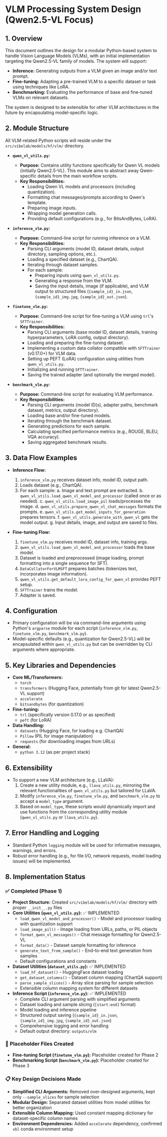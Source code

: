 # VLM Processing System Design (Qwen2.5-VL Focus)

## 1. Overview

This document outlines the design for a modular Python-based system to handle Vision Language Models (VLMs), with an initial implementation targeting the Qwen2.5-VL family of models. The system will support:

*   **Inference:** Generating outputs from a VLM given an image and/or text prompt.
*   **Fine-tuning:** Adapting a pre-trained VLM to a specific dataset or task using techniques like LoRA.
*   **Benchmarking:** Evaluating the performance of base and fine-tuned VLMs on relevant datasets.

The system is designed to be extensible for other VLM architectures in the future by encapsulating model-specific logic.

## 2. Module Structure

All VLM-related Python scripts will reside under the `src/vibelab/models/hf/vlm/` directory.

*   **`qwen_vl_utils.py`:**
    *   **Purpose:** Contains utility functions specifically for Qwen VL models (initially Qwen2.5-VL). This module aims to abstract away Qwen-specific details from the main workflow scripts.
    *   **Key Responsibilities:**
        *   Loading Qwen VL models and processors (including quantization).
        *   Formatting chat messages/prompts according to Qwen's template.
        *   Preparing image inputs.
        *   Wrapping model generation calls.
        *   Providing default configurations (e.g., for BitsAndBytes, LoRA).

*   **`inference_vlm.py`:**
    *   **Purpose:** Command-line script for running inference on a VLM.
    *   **Key Responsibilities:**
        *   Parsing CLI arguments (model ID, dataset details, output directory, sampling options, etc.).
        *   Loading a specified dataset (e.g., ChartQA).
        *   Iterating through dataset samples.
        *   For each sample:
            *   Preparing inputs using `qwen_vl_utils.py`.
            *   Generating a response from the VLM.
            *   Saving the input details, image (if applicable), and VLM output to structured files (`{sample_id}_in.json`, `{sample_id}_img.jpg`, `{sample_id}_out.json`).

*   **`finetune_vlm.py`:**
    *   **Purpose:** Command-line script for fine-tuning a VLM using `trl`'s `SFTTrainer`.
    *   **Key Responsibilities:**
        *   Parsing CLI arguments (base model ID, dataset details, training hyperparameters, LoRA config, output directory).
        *   Loading and preparing the fine-tuning dataset.
        *   Implementing a custom data collator compatible with `SFTTrainer` (v0.17.0+) for VLM data.
        *   Setting up PEFT (LoRA) configuration using utilities from `qwen_vl_utils.py`.
        *   Initializing and running `SFTTrainer`.
        *   Saving the trained adapter (and optionally the merged model).

*   **`benchmark_vlm.py`:**
    *   **Purpose:** Command-line script for evaluating VLM performance.
    *   **Key Responsibilities:**
        *   Parsing CLI arguments (model ID(s), adapter paths, benchmark dataset, metrics, output directory).
        *   Loading base and/or fine-tuned models.
        *   Iterating through the benchmark dataset.
        *   Generating predictions for each sample.
        *   Calculating specified performance metrics (e.g., ROUGE, BLEU, VQA accuracy).
        *   Saving aggregated benchmark results.

## 3. Data Flow Examples

*   **Inference Flow:**
    1.  `inference_vlm.py` receives dataset info, model ID, output path.
    2.  Loads dataset (e.g., ChartQA).
    3.  For each sample:
        a.  Image and text prompt are extracted.
        b.  `qwen_vl_utils.load_qwen_vl_model_and_processor` (called once or as needed).
        c.  `qwen_vl_utils.load_image_pil` loads/processes the image.
        d.  `qwen_vl_utils.prepare_qwen_vl_chat_messages` formats the prompts.
        e.  `qwen_vl_utils.get_model_inputs_for_generation` prepares tensors.
        f.  `qwen_vl_utils.generate_with_qwen_vl` gets the model output.
        g.  Input details, image, and output are saved to files.

*   **Fine-tuning Flow:**
    1.  `finetune_vlm.py` receives model ID, dataset info, training args.
    2.  `qwen_vl_utils.load_qwen_vl_model_and_processor` loads the base model.
    3.  Dataset is loaded and preprocessed (image loading, prompt formatting into a single sequence for SFT).
    4.  `DataCollatorForVLMSFT` prepares batches (tokenizes text, incorporates image information).
    5.  `qwen_vl_utils.get_default_lora_config_for_qwen_vl` provides PEFT setup.
    6.  `SFTTrainer` trains the model.
    7.  Adapter is saved.

## 4. Configuration

*   Primary configuration will be via command-line arguments using Python's `argparse` module for each script (`inference_vlm.py`, `finetune_vlm.py`, `benchmark_vlm.py`).
*   Model-specific defaults (e.g., quantization for Qwen2.5-VL) will be encapsulated within `qwen_vl_utils.py` but can be overridden by CLI arguments where appropriate.

## 5. Key Libraries and Dependencies

*   **Core ML/Transformers:**
    *   `torch`
    *   `transformers` (Hugging Face, potentially from git for latest Qwen2.5-VL support)
    *   `accelerate`
    *   `bitsandbytes` (for quantization)
*   **Fine-tuning:**
    *   `trl` (specifically version 0.17.0 or as specified)
    *   `peft` (for LoRA)
*   **Data Handling:**
    *   `datasets` (Hugging Face, for loading e.g. ChartQA)
    *   `Pillow` (PIL for image manipulation)
    *   `requests` (for downloading images from URLs)
*   **General:**
    *   `python 3.12` (as per project stack)

## 6. Extensibility

*   To support a new VLM architecture (e.g., LLaVA):
    1.  Create a new utility module, e.g., `llava_utils.py`, mirroring the relevant functionalities of `qwen_vl_utils.py` but tailored for LLaVA.
    2.  Modify `inference_vlm.py`, `finetune_vlm.py`, and `benchmark_vlm.py` to accept a `model_type` argument.
    3.  Based on `model_type`, these scripts would dynamically import and use functions from the corresponding utility module (`qwen_vl_utils.py` or `llava_utils.py`).

## 7. Error Handling and Logging

*   Standard Python `logging` module will be used for informative messages, warnings, and errors.
*   Robust error handling (e.g., for file I/O, network requests, model loading issues) will be implemented.

## 8. Implementation Status

### ✅ Completed (Phase 1)

*   **Project Structure:** Created `src/vibelab/models/hf/vlm/` directory with proper `__init__.py` files
*   **Core Utilities (`qwen_vl_utils.py`):** ✅ IMPLEMENTED
    *   `load_qwen_vl_model_and_processor()` - Model and processor loading with quantization support
    *   `load_image_pil()` - Image loading from URLs, paths, or PIL objects
    *   `format_qwen_vl_messages()` - Chat message formatting for Qwen2.5-VL
    *   `format_data()` - Dataset sample formatting for inference
    *   `generate_text_from_sample()` - End-to-end text generation from samples
    *   Default configurations and constants
*   **Dataset Utilities (`dataset_utils.py`):** ✅ IMPLEMENTED
    *   `load_hf_dataset()` - HuggingFace dataset loading
    *   `get_dataset_columns()` - Dataset column mapping (ChartQA support)
    *   `parse_sample_slices()` - Array slice parsing for sample selection
    *   Extensible column mapping system for different datasets
*   **Inference Script (`inference_vlm.py`):** ✅ IMPLEMENTED
    *   Complete CLI argument parsing with simplified arguments
    *   Dataset loading and sample slicing (`[start:end]` format)
    *   Model loading and inference pipeline
    *   Structured output saving (`{sample_id}_in.json`, `{sample_id}_img.jpg`, `{sample_id}_out.json`)
    *   Comprehensive logging and error handling
    *   Default output directory: `outputs/vlm`

### 🚧 Placeholder Files Created

*   **Fine-tuning Script (`finetune_vlm.py`):** Placeholder created for Phase 2
*   **Benchmarking Script (`benchmark_vlm.py`):** Placeholder created for Phase 3

### 📋 Key Design Decisions Made

*   **Simplified CLI Arguments:** Removed over-designed arguments, kept only `--sample_slices` for sample selection
*   **Modular Design:** Separated dataset utilities from model utilities for better organization
*   **Extensible Column Mapping:** Used constant mapping dictionary for dataset-specific column names
*   **Environment Dependencies:** Added `accelerate` dependency, confirmed `vbl` conda environment setup